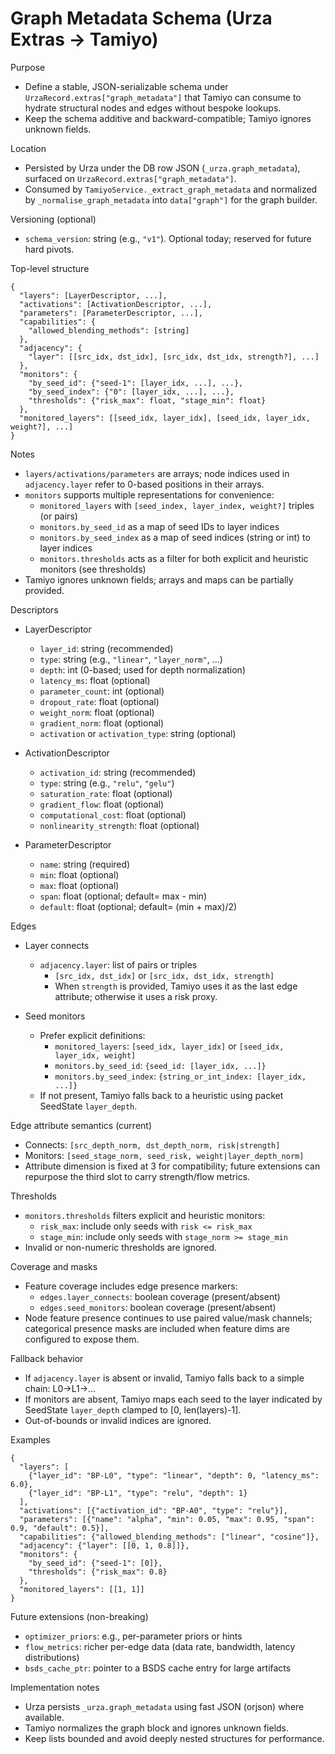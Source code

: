# Graph Metadata Schema (Urza Extras → Tamiyo)

Purpose
- Define a stable, JSON-serializable schema under `UrzaRecord.extras["graph_metadata"]` that Tamiyo can consume to hydrate structural nodes and edges without bespoke lookups.
- Keep the schema additive and backward-compatible; Tamiyo ignores unknown fields.

Location
- Persisted by Urza under the DB row JSON (`_urza.graph_metadata`), surfaced on `UrzaRecord.extras["graph_metadata"]`.
- Consumed by `TamiyoService._extract_graph_metadata` and normalized by `_normalise_graph_metadata` into `data["graph"]` for the graph builder.

Versioning (optional)
- `schema_version`: string (e.g., `"v1"`). Optional today; reserved for future hard pivots.

Top-level structure
```
{
  "layers": [LayerDescriptor, ...],
  "activations": [ActivationDescriptor, ...],
  "parameters": [ParameterDescriptor, ...],
  "capabilities": {
    "allowed_blending_methods": [string]
  },
  "adjacency": {
    "layer": [[src_idx, dst_idx], [src_idx, dst_idx, strength?], ...]
  },
  "monitors": {
    "by_seed_id": {"seed-1": [layer_idx, ...], ...},
    "by_seed_index": {"0": [layer_idx, ...], ...},
    "thresholds": {"risk_max": float, "stage_min": float}
  },
  "monitored_layers": [[seed_idx, layer_idx], [seed_idx, layer_idx, weight?], ...]
}
```

Notes
- `layers/activations/parameters` are arrays; node indices used in `adjacency.layer` refer to 0-based positions in their arrays.
- `monitors` supports multiple representations for convenience:
  - `monitored_layers` with `[seed_index, layer_index, weight?]` triples (or pairs)
  - `monitors.by_seed_id` as a map of seed IDs to layer indices
  - `monitors.by_seed_index` as a map of seed indices (string or int) to layer indices
  - `monitors.thresholds` acts as a filter for both explicit and heuristic monitors (see thresholds)
- Tamiyo ignores unknown fields; arrays and maps can be partially provided.

Descriptors
- LayerDescriptor
  - `layer_id`: string (recommended)
  - `type`: string (e.g., `"linear"`, `"layer_norm"`, ...)
  - `depth`: int (0-based; used for depth normalization)
  - `latency_ms`: float (optional)
  - `parameter_count`: int (optional)
  - `dropout_rate`: float (optional)
  - `weight_norm`: float (optional)
  - `gradient_norm`: float (optional)
  - `activation` or `activation_type`: string (optional)

- ActivationDescriptor
  - `activation_id`: string (recommended)
  - `type`: string (e.g., `"relu"`, `"gelu"`)
  - `saturation_rate`: float (optional)
  - `gradient_flow`: float (optional)
  - `computational_cost`: float (optional)
  - `nonlinearity_strength`: float (optional)

- ParameterDescriptor
  - `name`: string (required)
  - `min`: float (optional)
  - `max`: float (optional)
  - `span`: float (optional; default= max - min)
  - `default`: float (optional; default= (min + max)/2)

Edges
- Layer connects
  - `adjacency.layer`: list of pairs or triples
    - `[src_idx, dst_idx]` or `[src_idx, dst_idx, strength]`
    - When `strength` is provided, Tamiyo uses it as the last edge attribute; otherwise it uses a risk proxy.

- Seed monitors
  - Prefer explicit definitions:
    - `monitored_layers`: `[seed_idx, layer_idx]` or `[seed_idx, layer_idx, weight]`
    - `monitors.by_seed_id`: `{seed_id: [layer_idx, ...]}`
    - `monitors.by_seed_index`: `{string_or_int_index: [layer_idx, ...]}`
  - If not present, Tamiyo falls back to a heuristic using packet SeedState `layer_depth`.

Edge attribute semantics (current)
- Connects: `[src_depth_norm, dst_depth_norm, risk|strength]`
- Monitors: `[seed_stage_norm, seed_risk, weight|layer_depth_norm]`
- Attribute dimension is fixed at 3 for compatibility; future extensions can repurpose the third slot to carry strength/flow metrics.

Thresholds
- `monitors.thresholds` filters explicit and heuristic monitors:
  - `risk_max`: include only seeds with `risk <= risk_max`
  - `stage_min`: include only seeds with `stage_norm >= stage_min`
- Invalid or non-numeric thresholds are ignored.

Coverage and masks
- Feature coverage includes edge presence markers:
  - `edges.layer_connects`: boolean coverage (present/absent)
  - `edges.seed_monitors`: boolean coverage (present/absent)
- Node feature presence continues to use paired value/mask channels; categorical presence masks are included when feature dims are configured to expose them.

Fallback behavior
- If `adjacency.layer` is absent or invalid, Tamiyo falls back to a simple chain: L0→L1→…
- If monitors are absent, Tamiyo maps each seed to the layer indicated by SeedState `layer_depth` clamped to [0, len(layers)-1].
- Out-of-bounds or invalid indices are ignored.

Examples
```
{
  "layers": [
    {"layer_id": "BP-L0", "type": "linear", "depth": 0, "latency_ms": 6.0},
    {"layer_id": "BP-L1", "type": "relu", "depth": 1}
  ],
  "activations": [{"activation_id": "BP-A0", "type": "relu"}],
  "parameters": [{"name": "alpha", "min": 0.05, "max": 0.95, "span": 0.9, "default": 0.5}],
  "capabilities": {"allowed_blending_methods": ["linear", "cosine"]},
  "adjacency": {"layer": [[0, 1, 0.8]]},
  "monitors": {
    "by_seed_id": {"seed-1": [0]},
    "thresholds": {"risk_max": 0.8}
  },
  "monitored_layers": [[1, 1]]
}
```

Future extensions (non-breaking)
- `optimizer_priors`: e.g., per-parameter priors or hints
- `flow_metrics`: richer per-edge data (data rate, bandwidth, latency distributions)
- `bsds_cache_ptr`: pointer to a BSDS cache entry for large artifacts

Implementation notes
- Urza persists `_urza.graph_metadata` using fast JSON (orjson) where available.
- Tamiyo normalizes the graph block and ignores unknown fields.
- Keep lists bounded and avoid deeply nested structures for performance.

